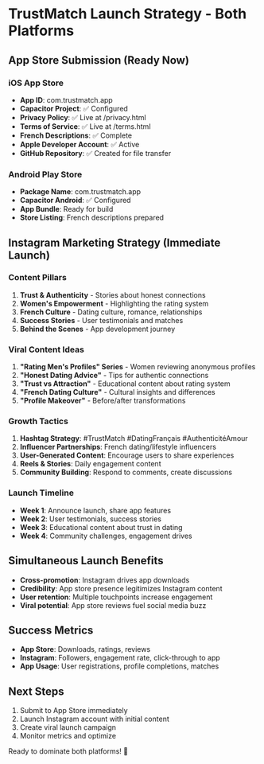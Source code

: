 # TrustMatch Launch Strategy - Both Platforms

## App Store Submission (Ready Now)

### iOS App Store
- **App ID**: com.trustmatch.app
- **Capacitor Project**: ✅ Configured
- **Privacy Policy**: ✅ Live at /privacy.html
- **Terms of Service**: ✅ Live at /terms.html
- **French Descriptions**: ✅ Complete
- **Apple Developer Account**: ✅ Active
- **GitHub Repository**: ✅ Created for file transfer

### Android Play Store
- **Package Name**: com.trustmatch.app
- **Capacitor Android**: ✅ Configured
- **App Bundle**: Ready for build
- **Store Listing**: French descriptions prepared

## Instagram Marketing Strategy (Immediate Launch)

### Content Pillars
1. **Trust & Authenticity** - Stories about honest connections
2. **Women's Empowerment** - Highlighting the rating system
3. **French Culture** - Dating culture, romance, relationships
4. **Success Stories** - User testimonials and matches
5. **Behind the Scenes** - App development journey

### Viral Content Ideas
1. **"Rating Men's Profiles" Series** - Women reviewing anonymous profiles
2. **"Honest Dating Advice"** - Tips for authentic connections
3. **"Trust vs Attraction"** - Educational content about rating system
4. **"French Dating Culture"** - Cultural insights and differences
5. **"Profile Makeover"** - Before/after transformations

### Growth Tactics
1. **Hashtag Strategy**: #TrustMatch #DatingFrançais #AuthenticitéAmour
2. **Influencer Partnerships**: French dating/lifestyle influencers
3. **User-Generated Content**: Encourage users to share experiences
4. **Reels & Stories**: Daily engagement content
5. **Community Building**: Respond to comments, create discussions

### Launch Timeline
- **Week 1**: Announce launch, share app features
- **Week 2**: User testimonials, success stories
- **Week 3**: Educational content about trust in dating
- **Week 4**: Community challenges, engagement drives

## Simultaneous Launch Benefits
- **Cross-promotion**: Instagram drives app downloads
- **Credibility**: App store presence legitimizes Instagram content
- **User retention**: Multiple touchpoints increase engagement
- **Viral potential**: App store reviews fuel social media buzz

## Success Metrics
- **App Store**: Downloads, ratings, reviews
- **Instagram**: Followers, engagement rate, click-through to app
- **App Usage**: User registrations, profile completions, matches

## Next Steps
1. Submit to App Store immediately
2. Launch Instagram account with initial content
3. Create viral launch campaign
4. Monitor metrics and optimize

Ready to dominate both platforms! 🚀